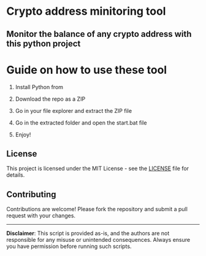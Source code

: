 # Crypto address minitoring tool

## Monitor the balance of any crypto address with this python project

# Guide on how to use these tool

1. Install Python from

2. Download the repo as a ZIP

3. Go in your file explorer and extract the ZIP file

4. Go in the extracted folder and open the start.bat file

5. Enjoy!

## License
 
This project is licensed under the MIT License - see the [LICENSE](LICENSE) file for details.
 
## Contributing

Contributions are welcome! Please fork the repository and submit a pull request with your changes.  
 
--- 
 
**Disclaimer**: This script is provided as-is, and the authors are not responsible for any misuse or unintended consequences. Always ensure you have permission before running such scripts.